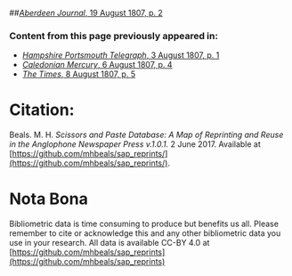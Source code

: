 ##[*Aberdeen Journal*, 19 August 1807, p. 2](https://mhbeals.github.io/sap_html/Aberdeen-Journal/Aberdeen-Journal-19-August-1807-p-2)

### Content from this page previously appeared in:
+ [*Hampshire Portsmouth Telegraph*, 3 August 1807, p. 1](https://mhbeals.github.io/sap_html/Hampshire-Portsmouth-Telegraph/Hampshire-Portsmouth-Telegraph-3-August-1807-p-1)
+ [*Caledonian Mercury*, 6 August 1807, p. 4](https://mhbeals.github.io/sap_html/Caledonian-Mercury/Caledonian-Mercury-6-August-1807-p-4)
+ [*The Times*, 8 August 1807, p. 5](https://mhbeals.github.io/sap_html/The-Times/The-Times-8-August-1807-p-5)
                    
# Citation: 

Beals. M. H. *Scissors and Paste Database: A Map of Reprinting and Reuse in the Anglophone Newspaper Press v.1.0.1.* 2 June 2017. Available at [https://github.com/mhbeals/sap_reprints/](https://github.com/mhbeals/sap_reprints/). 
                    
# Nota Bona

Bibliometric data is time consuming to produce but benefits us all. Please remember to cite or acknowledge this and any other bibliometric data you use in your research. All data is available CC-BY 4.0 at [https://github.com/mhbeals/sap_reprints](https://github.com/mhbeals/sap_reprints)